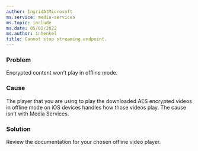 ```yaml
---
author: IngridAtMicrosoft
ms.service: media-services
ms.topic: include
ms.date: 05/02/2022
ms.author: inhenkel
title: Cannot stop streaming endpoint.
---
```


<!-- 2201160050000370 -->

### Problem

Encrypted content won't play in offline mode.

### Cause

The player that you are using to play the downloaded AES encrypted videos in offline mode on iOS devices handles how those videos play. The cause isn't with Media Services.

### Solution

Review the documentation for your chosen offline video player.
